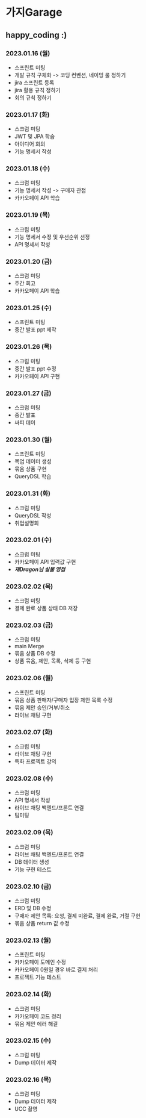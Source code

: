 # 가지Garage

## happy_coding :)

### 2023.01.16 (월)
- 스프린트 미팅
- 개발 규칙 구체화 -> 코딩 컨벤션, 네이밍 룰 정하기
- jira 스프린트 등록
- jira 활용 규칙 정하기
- 회의 규칙 정하기

### 2023.01.17 (화)
- 스크럼 미팅
- JWT 및 JPA 학습
- 아이디어 회의
- 기능 명세서 작성

### 2023.01.18 (수)
- 스크럼 미팅
- 기능 명세서 작성 -> 구매자 관점
- 카카오페이 API 학습

### 2023.01.19 (목)
- 스크럼 미팅
- 기능 명세서 수정 및 우선순위 선정
- API 명세서 작성

### 2023.01.20 (금)
- 스크럼 미팅
- 주간 회고
- 카카오페이 API 학습

### 2023.01.25 (수)
- 스프린트 미팅
- 중간 발표 ppt 제작

### 2023.01.26 (목)
- 스크럼 미팅
- 중간 발표 ppt 수정
- 카카오페이 API 구현

### 2023.01.27 (금)
- 스크럼 미팅
- 중간 발표
- 싸피 데이

### 2023.01.30 (월)
- 스프린트 미팅
- 목업 데이터 생성
- 묶음 상품 구현
- QueryDSL 학습

### 2023.01.31 (화)
- 스크럼 미팅
- QueryDSL 작성
- 취업설명회

### 2023.02.01 (수)
- 스크럼 미팅
- 카카오페이 API 입력값 구현
- ***재Dragon님 실물 영접***

### 2023.02.02 (목)
- 스크럼 미팅
- 결제 완료 상품 상태 DB 저장

### 2023.02.03 (금)
- 스크럼 미팅
- main Merge
- 묶음 상품 DB 수정
- 상품 묶음, 제안, 목록, 삭제 등 구현

### 2023.02.06 (월)
- 스프린트 미팅
- 묶음 상품 판매자/구매자 입장 제안 목록 수정
- 묶음 제안 승인/거부/취소 
- 라이브 채팅 구현

### 2023.02.07 (화)
- 스크럼 미팅
- 라이브 채팅 구현
- 특화 프로젝트 강의

### 2023.02.08 (수)
- 스크럼 미팅
- API 명세서 작성
- 라이브 채팅 백엔드/프론트 연결
- 팀미팅

### 2023.02.09 (목)
- 스크럼 미팅
- 라이브 채팅 백엔드/프론트 연결
- DB 데이터 생성
- 기능 구현 테스트

### 2023.02.10 (금)
- 스크럼 미팅
- ERD 및 DB 수정
- 구매자 제안 목록: 요청, 결제 미완료, 결제 완료, 거절 구현
- 묶음 상품 return 값 수정

### 2023.02.13 (월)
- 스프린트 미팅
- 카카오페이 도메인 수정
- 카카오페이 0원일 경우 바로 결제 처리
- 프로젝트 기능 테스트

### 2023.02.14 (화)
- 스크럼 미팅
- 카카오페이 코드 정리
- 묶음 제안 에러 해결

### 2023.02.15 (수)
- 스크럼 미팅
- Dump 데이터 제작

### 2023.02.16 (목)
- 스크럼 미팅
- Dump 데이터 제작
- UCC 촬영

